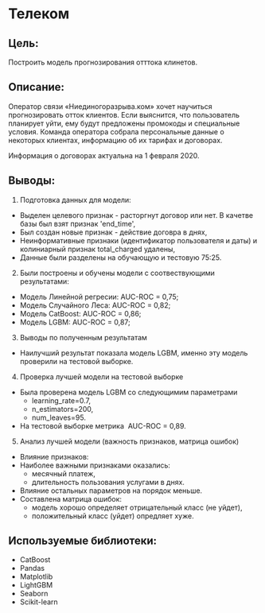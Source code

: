 # Телеком

## Цель:

Построить модель прогнозирования отттока клинетов.

## Описание:
Оператор связи «Ниединогоразрыва.ком» хочет научиться прогнозировать отток клиентов. Если выяснится, что пользователь планирует уйти, ему будут предложены промокоды и специальные условия. Команда оператора собрала персональные данные о некоторых клиентах, информацию об их тарифах и договорах.

Информация о договорах актуальна на 1 февраля 2020.

## Выводы:

1. Подготовка данных для модели:
- Выделен целевого признак - расторгнут договор или нет. В качетве базы был взят признак 'end_time',
- Был создан новые признак - действие договра в днях,
- Неинформативные признаки (идентификатор пользователя и даты) и колиниарный признак total_charged удалены,
- Данные были разделены на обучающую и тестовую 75:25.
2. Были построены и обучены модели с соотвествующими результатами:
- Модель Линейной регресии: AUC-ROC = 0,75;
- Модель Случайного Леса: AUC-ROC = 0,82;
- Модель CatBoost: AUC-ROC = 0,86;
- Модель LGBM: AUC-ROC = 0,87;
3. Выводы по полученным результатам
- Наилучший результат показала модель LGBM, именно эту модель проверили на тестовой выборке.
4. Проверка лучшей модели на тестовой выборке
- Была проверена модель LGBM со следующимим параметрами 
   * learning_rate=0.7,
   * n_estimators=200,
   * num_leaves=95.
- На тестовой выборке метрика  AUC-ROC = 0,89.
5. Анализ лучшей модели (важность признаков, матрица ошибок)
- Влияние признаков:
 - Наиболее важными признаками оказались:
    * месячный платеж,
    * длительность пользования услугами в днях.
 - Влияние остальных параметров на порядок меньше.
- Составлена матрица ошибок: 
    * модель хорошо определяет отрицательный класс (не уйдет),
    * положительный класс (уйдет) опредляет хуже.
    
## Используемые библиотеки:
- CatBoost
- Pandas
- Matplotlib
- LightGBM
- Seaborn
- Scikit-learn    
